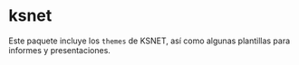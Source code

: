 # ksnet

Este paquete incluye los `themes` de KSNET, así como algunas plantillas para informes y presentaciones.
